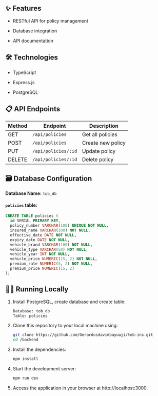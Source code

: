 ## ✨ Features

- RESTful API for policy management

- Database integration

- API documentation

## 🛠 Technologies

- TypeScript

- Express.js

- PostgreSQL

## 📋 API Endpoints

| Method | Endpoint            | Description       |
| ------ | ------------------- | ----------------- |
| GET    | `/api/policies`     | Get all policies  |
| POST   | `/api/policies`     | Create new policy |
| PUT    | `/api/policies/:id` | Update policy     |
| DELETE | `/api/policies/:id` | Delete policy     |

## 🗃 Database Configuration

**Database Name:** `tob_db`

#### `policies` table:

```sql
CREATE TABLE policies (
  id SERIAL PRIMARY KEY,
  policy_number VARCHAR(100) UNIQUE NOT NULL,
  insured_name VARCHAR(100) NOT NULL,
  effective_date DATE NOT NULL,
  expiry_date DATE NOT NULL,
  vehicle_brand VARCHAR(100) NOT NULL,
  vehicle_type VARCHAR(50) NOT NULL,
  vehicle_year INT NOT NULL,
  vehicle_price NUMERIC(15, 2) NOT NULL,
  premium_rate NUMERIC(5, 2) NOT NULL,
  premium_price NUMERIC(15, 2)
);
```

## 🏃‍♂️ Running Locally

1. Install PostgreSQL, create database and create table:

   ```bash
   Database: tob_db
   Table: policies
   ```

2. Clone this repository to your local machine using:

   ```bash
   git clone https://github.com/Gerardusdavidbayuaji/tob-ins.git
   cd /backend
   ```

3. Install the dependencies:

   ```bash
   npm install
   ```

4. Start the development server:
   ```bash
   npm run dev
   ```
5. Access the application in your browser at http://localhost:3000.
